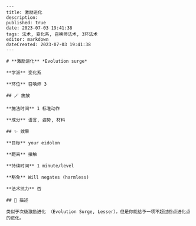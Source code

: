 
    ---
    title: 激励进化
    description: 
    published: true
    date: 2023-07-03 19:41:38
    tags: 法术, 变化系, 召唤师法术, 3环法术
    editor: markdown
    dateCreated: 2023-07-03 19:41:38
    ---

    # **激励进化** *Evolution surge*

    **学派** 变化系 

    **环位** 召唤师 3

    ## 🪄 施放

    **施法时间** 1 标准动作

    **成分** 语言, 姿势, 材料

    ## ✨ 效果 

    **目标** your eidolon 

    **距离** 接触  

    **持续时间** 1 minute/level 

    **豁免** Will negates (harmless)

    **法术抗力** 否

    ## 📖 描述

    类似于次级激励进化 （Evolution Surge, Lesser），但是你能给予一项不超过四点进化点的进化。
    